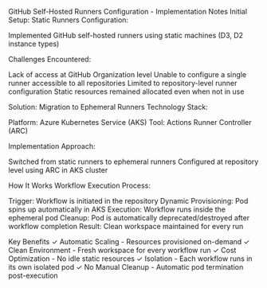 GitHub Self-Hosted Runners Configuration - Implementation Notes
Initial Setup: Static Runners
Configuration:

Implemented GitHub self-hosted runners using static machines (D3, D2 instance types)

Challenges Encountered:

Lack of access at GitHub Organization level
Unable to configure a single runner accessible to all repositories
Limited to repository-level runner configuration
Static resources remained allocated even when not in use


Solution: Migration to Ephemeral Runners
Technology Stack:

Platform: Azure Kubernetes Service (AKS)
Tool: Actions Runner Controller (ARC)

Implementation Approach:

Switched from static runners to ephemeral runners
Configured at repository level using ARC in AKS cluster


How It Works
Workflow Execution Process:

Trigger: Workflow is initiated in the repository
Dynamic Provisioning: Pod spins up automatically in AKS
Execution: Workflow runs inside the ephemeral pod
Cleanup: Pod is automatically deprecated/destroyed after workflow completion
Result: Clean workspace maintained for every run


Key Benefits
✓ Automatic Scaling - Resources provisioned on-demand
✓ Clean Environment - Fresh workspace for every workflow run
✓ Cost Optimization - No idle static resources
✓ Isolation - Each workflow runs in its own isolated pod
✓ No Manual Cleanup - Automatic pod termination post-execution
